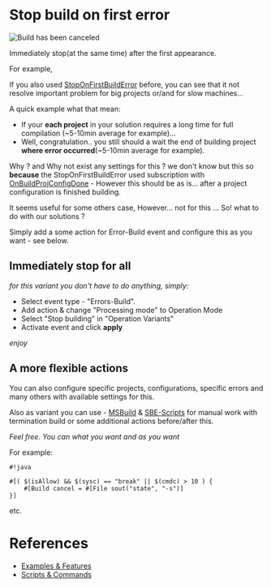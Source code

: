# Stop build on first error

![Build has been canceled](https://bitbucket.org/3F/vssolutionbuildevent/wiki/Resources/examples/stop_build.png)

Immediately stop(at the same time) after the first appearance.

For example,

If you also used [StopOnFirstBuildError](http://visualstudiogallery.msdn.microsoft.com/91aaa139-5d3c-43a7-b39f-369196a84fa5) before, you can see that it not resolve important problem for big projects or/and for slow machines...

A quick example what that mean:

* If your **each project** in your solution requires a long time for full compilation (~5-10min average for example)...
* Well, congratulation.. you still should a wait the end of building project **where error occurred**(~5-10min average for example).

Why ? and Why not exist any settings for this ? we don't know but this so **because** the StopOnFirstBuildError used subscription with [OnBuildProjConfigDone](https://msdn.microsoft.com/en-us/library/envdte._dispbuildevents.onbuildprojconfigdone%28v=vs.120%29.aspx) - However this should be as is... after a project configuration is finished building. 

It seems useful for some others case, However... not for this ...
So! what to do with our solutions ? 

Simply add a some action for Error-Build event and configure this as you want - see below.

## Immediately stop for all

*for this variant you don't have to do anything, simply:*

* Select event type - "Errors-Build". 
* Add action & change "Processing mode" to Operation Mode
* Select "Stop building" in "Operation Variants"
* Activate event and click **apply**


*enjoy*

## A more flexible actions

You can also configure specific projects, configurations, specific errors and many others with available settings for this.

Also as variant you can use - [MSBuild](../Scripts_&_Commands/MSBuild) & [SBE-Scripts](../Scripts_&_Commands/SBE-Scripts) for manual work with termination build or some additional actions before/after this.

*Feel free. You can what you want and as you want*

For example:

```
#!java

#[( $(isAllow) && $(sysc) == "break" || $(cmdc) > 10 ) {
    #[Build cancel = #[File sout("state", "-s")]
}]
```
etc.


# References

* [Examples & Features](../Examples)
* [Scripts & Commands](../scripts)